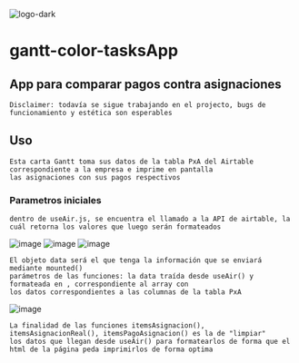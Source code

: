 ![logo-dark](https://user-images.githubusercontent.com/58343999/124029514-3a022000-d9c3-11eb-8e40-1f4ee5774f3f.png)
# gantt-color-tasksApp
## App para comparar pagos contra asignaciones 
 ```
 Disclaimer: todavía se sigue trabajando en el projecto, bugs de funcionamiento y estética son esperables
 ```
## Uso
```
Esta carta Gantt toma sus datos de la tabla PxA del Airtable correspondiente a la empresa e imprime en pantalla 
las asignaciones con sus pagos respectivos
```

### Parametros iniciales
```
dentro de useAir.js, se encuentra el llamado a la API de airtable, la cuál retorna los valores que luego serán formateados 

```
![image](https://user-images.githubusercontent.com/58343999/127672338-c20286b9-883a-482d-8055-dd453df4e444.png)
![image](https://user-images.githubusercontent.com/58343999/127674782-e6722376-c7ad-4876-9c4f-eac3bfba6c4a.png)
![image](https://user-images.githubusercontent.com/58343999/127399941-8622ab15-3bec-44ad-9feb-39c62b7841ba.png)

```
El objeto data será el que tenga la información que se enviará mediante mounted()
parámetros de las funciones: la data traída desde useAir() y formateada en , correspondiente al array con 
los datos correspondientes a las columnas de la tabla PxA
```

![image](https://user-images.githubusercontent.com/58343999/127517772-4245a47d-8624-4fb9-8115-325797bc1ada.png)

```
La finalidad de las funciones itemsAsignacion(), itemsAsignacionReal(), itemsPagoAsignacion() es la de "limpiar"
los datos que llegan desde useAir() para formatearlos de forma que el html de la página peda imprimirlos de forma optima
```


